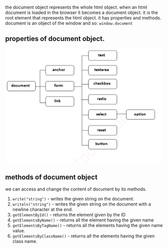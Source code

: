 the document object represents the whole html object.
when an html document is loaded in the browser it becomes a document object.
it is the root element that represents the html object.
it has properties and methods.
document is an object of the window and so: `window.document`

## properties of document object.
![document properties](/JAVASCRIPT/javascript_DOM/images/dom.jpg "document properties")

## methods of document object
we can access and change the content of document by its methods.
1. `write("string")` - writes the given string on the document.
2. `writeln("string")` - writes the given string on the document with a newline character at the end.
3. `getElementById()` - returns the element given by the ID
4. `getElementsByName()` - returns all the element having the given name
5. `getElementsByTagName()` - returns all the elements having the given name value.
6. `getElementsByClassName()` - returns all the elements having the given class name.